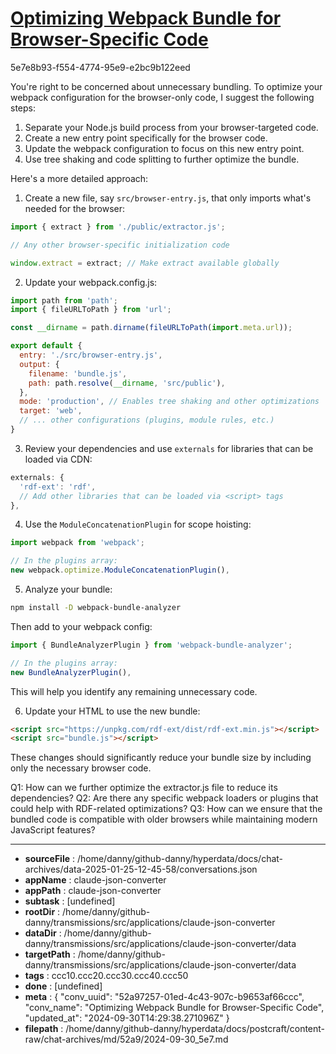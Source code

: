 # [Optimizing Webpack Bundle for Browser-Specific Code](https://claude.ai/chat/52a97257-01ed-4c43-907c-b9653af66ccc)

5e7e8b93-f554-4774-95e9-e2bc9b122eed

 You're right to be concerned about unnecessary bundling. To optimize your webpack configuration for the browser-only code, I suggest the following steps:

1. Separate your Node.js build process from your browser-targeted code.
2. Create a new entry point specifically for the browser code.
3. Update the webpack configuration to focus on this new entry point.
4. Use tree shaking and code splitting to further optimize the bundle.

Here's a more detailed approach:

1. Create a new file, say `src/browser-entry.js`, that only imports what's needed for the browser:

```javascript
import { extract } from './public/extractor.js';

// Any other browser-specific initialization code

window.extract = extract; // Make extract available globally
```

2. Update your webpack.config.js:

```javascript
import path from 'path';
import { fileURLToPath } from 'url';

const __dirname = path.dirname(fileURLToPath(import.meta.url));

export default {
  entry: './src/browser-entry.js',
  output: {
    filename: 'bundle.js',
    path: path.resolve(__dirname, 'src/public'),
  },
  mode: 'production', // Enables tree shaking and other optimizations
  target: 'web',
  // ... other configurations (plugins, module rules, etc.)
}
```

3. Review your dependencies and use `externals` for libraries that can be loaded via CDN:

```javascript
externals: {
  'rdf-ext': 'rdf',
  // Add other libraries that can be loaded via <script> tags
},
```

4. Use the `ModuleConcatenationPlugin` for scope hoisting:

```javascript
import webpack from 'webpack';

// In the plugins array:
new webpack.optimize.ModuleConcatenationPlugin(),
```

5. Analyze your bundle:

```bash
npm install -D webpack-bundle-analyzer
```

Then add to your webpack config:

```javascript
import { BundleAnalyzerPlugin } from 'webpack-bundle-analyzer';

// In the plugins array:
new BundleAnalyzerPlugin(),
```

This will help you identify any remaining unnecessary code.

6. Update your HTML to use the new bundle:

```html
<script src="https://unpkg.com/rdf-ext/dist/rdf-ext.min.js"></script>
<script src="bundle.js"></script>
```

These changes should significantly reduce your bundle size by including only the necessary browser code.

Q1: How can we further optimize the extractor.js file to reduce its dependencies?
Q2: Are there any specific webpack loaders or plugins that could help with RDF-related optimizations?
Q3: How can we ensure that the bundled code is compatible with older browsers while maintaining modern JavaScript features?

---

* **sourceFile** : /home/danny/github-danny/hyperdata/docs/chat-archives/data-2025-01-25-12-45-58/conversations.json
* **appName** : claude-json-converter
* **appPath** : claude-json-converter
* **subtask** : [undefined]
* **rootDir** : /home/danny/github-danny/transmissions/src/applications/claude-json-converter
* **dataDir** : /home/danny/github-danny/transmissions/src/applications/claude-json-converter/data
* **targetPath** : /home/danny/github-danny/transmissions/src/applications/claude-json-converter/data
* **tags** : ccc10.ccc20.ccc30.ccc40.ccc50
* **done** : [undefined]
* **meta** : {
  "conv_uuid": "52a97257-01ed-4c43-907c-b9653af66ccc",
  "conv_name": "Optimizing Webpack Bundle for Browser-Specific Code",
  "updated_at": "2024-09-30T14:29:38.271096Z"
}
* **filepath** : /home/danny/github-danny/hyperdata/docs/postcraft/content-raw/chat-archives/md/52a9/2024-09-30_5e7.md